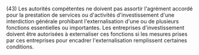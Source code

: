 (43) Les autorités compétentes ne doivent pas assortir l'agrément accordé pour la prestation de services ou d'activités d'investissement d'une interdiction générale prohibant l'externalisation d'une ou de plusieurs fonctions essentielles ou importantes. Les entreprises d'investissement doivent être autorisées à externaliser ces fonctions si les mesures prises par ces entreprises pour encadrer l'externalisation remplissent certaines conditions.